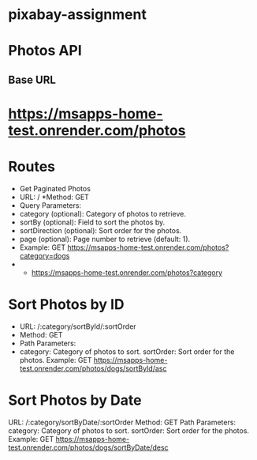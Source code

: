 # pixabay-assignment

# Photos API
## Base URL
# https://msapps-home-test.onrender.com/photos

# Routes
* Get Paginated Photos
* URL: /
*Method: GET
* Query Parameters:
* category (optional): Category of photos to retrieve.
* sortBy (optional): Field to sort the photos by.
* sortDirection (optional): Sort order for the photos.
* page (optional): Page number to retrieve (default: 1).
* Example: GET https://msapps-home-test.onrender.com/photos?category=dogs
* * https://msapps-home-test.onrender.com/photos?category
# Sort Photos by ID
* URL: /:category/sortById/:sortOrder
* Method: GET
* Path Parameters:
* category: Category of photos to sort.
sortOrder: Sort order for the photos.
Example: GET https://msapps-home-test.onrender.com/photos/dogs/sortById/asc
# Sort Photos by Date
URL: /:category/sortByDate/:sortOrder
Method: GET
Path Parameters:
category: Category of photos to sort.
sortOrder: Sort order for the photos.
Example: GET https://msapps-home-test.onrender.com/photos/dogs/sortByDate/desc
